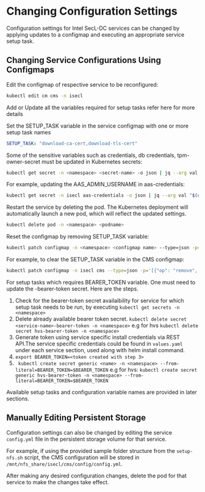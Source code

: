# Changing Configuration Settings

Configuration settings for Intel SecL-DC services can be changed by applying updates to a configmap and executing an appropriate service setup task.

## Changing Service Configurations Using Configmaps

Edit the configmap of respective service to be reconfigured:

```bash
kubectl edit cm cms -n isecl
```
Add or Update all the variables required for setup tasks refer here for more details

Set the SETUP_TASK variable in the service configmap with one or more setup task names 

```yaml
SETUP_TASK: "download-ca-cert,download-tls-cert"
```

Some of the sensitive variables such as credentials, db credentials, tpm-owner-secret must be updated in Kubernetes secrets:

```bash
kubectl get secret -n <namespace> <secret-name> -o json | jq --arg val "$(echo <value> > | base64)" '.data["<variable-name>"]=$val' | kubectl apply -f -
```

For example, updating the AAS_ADMIN_USERNAME in aas-credentials:

```bash
kubectl get secret -n isecl aas-credentials -o json | jq --arg val "$(echo aaspassword | base64)" '.data["AAS_ADMIN_USERNAME"]=$val' | kubectl apply -f -
```

Restart the service by deleting the pod.  The Kubernetes deployment will automatically launch a new pod, which will reflect the updated settings.

```bash
kubectl delete pod -n <namespace> <podname>
```

Reset the configmap by removing SETUP_TASK variable:

```bash
kubectl patch configmap -n <namespace> <configmap name> --type=json -p='[{"op": "remove", "path": "/data/SETUP_TASK"}]'
```

For example, to clear the SETUP_TASK variable in the CMS configmap:

```bash
kubectl patch configmap -n isecl cms --type=json -p='[{"op": "remove", "path": "/data/SETUP_TASK"}]'
```

For setup tasks which requires BEARER_TOKEN variable. One must need to update the <service-name>-bearer-token secret. Here are the steps.
  1. Check for the bearer-token secret availaibility for service for which setup task needs to be run, by executing ```kubectl get secrets -n <namespace> ```
  2. Delete already available bearer token secret. ``` kubectl delete secret <service-name>-bearer-token -n <namespace> ``` e.g for hvs  ``` kubectl delete secret hvs-bearer-token -n <namespace> ```  
  3. Generate token using service specific install credentials via REST API.The service specific credentials could be found in `values.yaml` under each service section, used along with helm install command.
  4. ``` export BEARER_TOKEN=<token created with step 3> ```
  5. ``` kubectl create secret generic <name> -n <namespace> --from-literal=BEARER_TOKEN=$BEARER_TOKEN``` e.g for hvs: ```kubectl create secret generic hvs-bearer-token -n <namespace> --from-literal=BEARER_TOKEN=$BEARER_TOKEN ```

Available setup tasks and configuration variable names are provided in later sections.

## Manually Editing Persistent Storage

Configuration settings can also be changed by editing the service `config.yml` file in the persistent storage volume for that service.

For example, if using the provided sample folder structure from the `setup-nfs.sh` script, the CMS configuration will be stored in `/mnt/nfs_share/isecl/cms/config/config.yml`. 

After making any desired configuration changes, delete the pod for that service to make the changes take effect.
